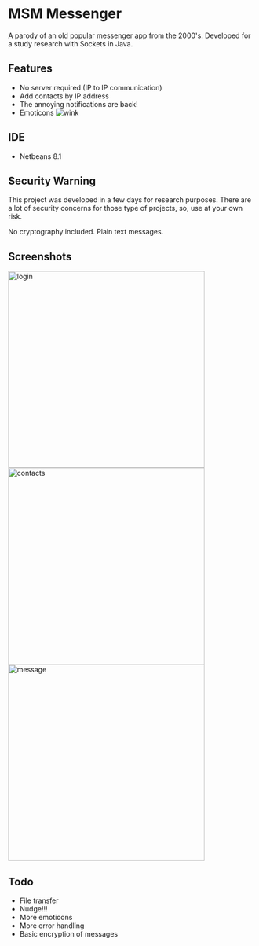 # MSM Messenger

A parody of an old popular messenger app from the 2000's. Developed for a study research with Sockets in Java.

## Features
* No server required (IP to IP communication)
* Add contacts by IP address
* The annoying notifications are back!
* Emoticons ![wink](http://i.imgur.com/zBaEiyq.png)

## IDE
* Netbeans 8.1

## Security Warning
This project was developed in a few days for research purposes.
There are a lot of security concerns for those type of projects, so, use at your own risk.

No cryptography included. Plain text messages.

## Screenshots
<img src="http://i.imgur.com/rvxXjNk.png" alt="login" width="400" />
<img src="http://i.imgur.com/drqZvsc.png" alt="contacts" width="400" />
<img src="http://i.imgur.com/aaG037l.png" alt="message" width="400" />

## Todo
* File transfer
* Nudge!!!
* More emoticons
* More error handling
* Basic encryption of messages
